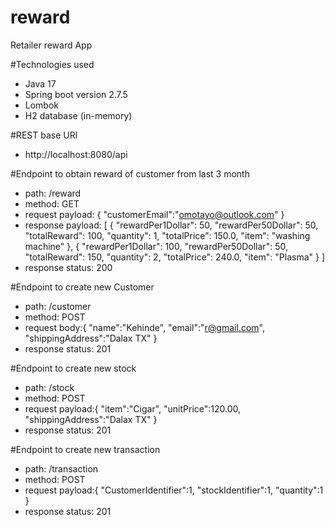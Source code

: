 # reward
Retailer reward App

#Technologies used 
- Java 17
- Spring boot version 2.7.5
- Lombok
- H2 database (in-memory)

#REST base URl 
- http://localhost:8080/api

#Endpoint to obtain reward of customer from last 3 month
- path: /reward
- method: GET
- request payload: {
  "customerEmail":"omotayo@outlook.com"
  }
- response payload: [
  {
  "rewardPer1Dollar": 50,
  "rewardPer50Dollar": 50,
  "totalReward": 100,
  "quantity": 1,
  "totalPrice": 150.0,
  "item": "washing machine"
  },
  {
  "rewardPer1Dollar": 100,
  "rewardPer50Dollar": 50,
  "totalReward": 150,
  "quantity": 2,
  "totalPrice": 240.0,
  "item": "Plasma"
  }
  ]
- response status: 200

#Endpoint to create new Customer 
- path: /customer
- method: POST
- request body:{
  "name":"Kehinde",
  "email":"r@gmail.com",
  "shippingAddress":"Dalax TX"
  }
- response status: 201

#Endpoint to create new stock
- path: /stock
- method: POST
- request payload:{
  "item":"Cigar",
  "unitPrice":120.00,
  "shippingAddress":"Dalax TX"
  }
- response status: 201

#Endpoint to create new transaction
- path: /transaction
- method: POST
- request payload:{
  "CustomerIdentifier":1,
  "stockIdentifier":1,
  "quantity":1
  }
- response status: 201